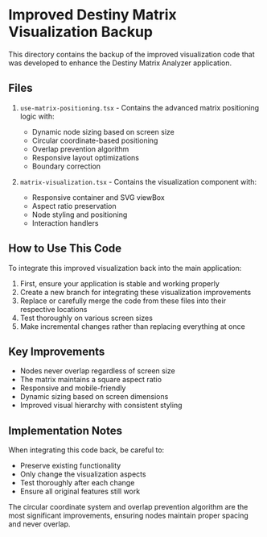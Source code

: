 # Improved Destiny Matrix Visualization Backup

This directory contains the backup of the improved visualization code that was developed to enhance the Destiny Matrix Analyzer application.

## Files

1. `use-matrix-positioning.tsx` - Contains the advanced matrix positioning logic with:
   - Dynamic node sizing based on screen size
   - Circular coordinate-based positioning
   - Overlap prevention algorithm
   - Responsive layout optimizations
   - Boundary correction

2. `matrix-visualization.tsx` - Contains the visualization component with:
   - Responsive container and SVG viewBox
   - Aspect ratio preservation
   - Node styling and positioning
   - Interaction handlers

## How to Use This Code

To integrate this improved visualization back into the main application:

1. First, ensure your application is stable and working properly
2. Create a new branch for integrating these visualization improvements
3. Replace or carefully merge the code from these files into their respective locations
4. Test thoroughly on various screen sizes
5. Make incremental changes rather than replacing everything at once

## Key Improvements

- Nodes never overlap regardless of screen size
- The matrix maintains a square aspect ratio
- Responsive and mobile-friendly
- Dynamic sizing based on screen dimensions
- Improved visual hierarchy with consistent styling

## Implementation Notes

When integrating this code back, be careful to:
- Preserve existing functionality
- Only change the visualization aspects
- Test thoroughly after each change
- Ensure all original features still work

The circular coordinate system and overlap prevention algorithm are the most significant improvements, ensuring nodes maintain proper spacing and never overlap.
